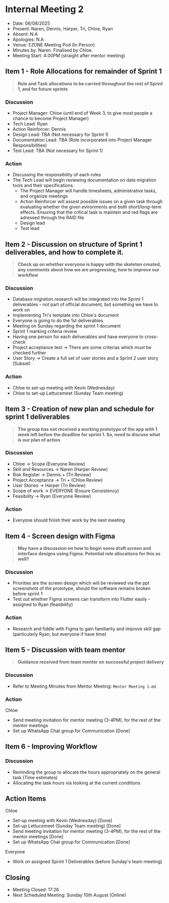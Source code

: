 # Internal Meeting 2

- Date: 06/08/2025
- Present: Naren, Dennis, Harper, Tri, Chloe, Ryan 
- Absent: N.A
- Apologies: N.A
- Venue: EZONE Meeting Pod (In Person)
- Minutes by: Naren. Finalised by Chloe.
- Meeting Start: 4:00PM (straight after mentor meeting)

## Item 1 - Role Allocations for remainder of Sprint 1
> **Role and Task allocations to be carried throughout the rest of Sprint 1, and for future sprints**
 
### Discussion
 - Project Manager: Chloe (until end of Week 3, to give most people a chance to become Project Manager)
 - Tech Lead: Ryan 
 - Action Reinforcer: Dennis 
 - Design Lead: TBA (Not necessary for Sprint 1)
 - Documentation Lead: TBA (Role incorporated into Project Manager Responsibilities)
 - Test Lead: TBA (Not necessary for Sprint 1)
### Action
 - Discussing the responsibility of each roles
 - The Tech Lead will begin reviewing documentation on data migration tools and their specifications.
   - The Project Manager will handle timesheets, administrative tasks, and organize meetings
   - Action Reinforcer will assest possible issues on a given task through evaluating whether the given evironments and both short/long-term effects. Ensuring that the critical task is maintain and red flags are adressed through the RAID file 
   - Design lead 
   - Test lead

## Item 2 - Discussion on structure of Sprint 1 deliverables, and how to complete it.
> **Check up on whether everyone is happy with the skeleton created, any comments about how we are progressing, how to improve our workflow**

### Discussion
 - Database migration research will be integrated into the Sprint 1 deliverables - not part of official document, but something we have to work on
 - Implementing Tri's template into Chloe's document
 - Everyone is going to do the 1st deliverables
 - Meeting on Sunday regarding the sprint 1 document
 - Sprint 1 marking criteria review
 - Having one person for each deliverables and have everyone to cross-check
 - Project acceptance test -> There are some criterias which must be checked further
 - User Story -> Create a full set of user stories and a Sprint 2 user story (Subset)

### Action
 - Chloe to set-up meeting with Kevin (Wednesday)
 - Chloe to set-up Lettucemeet (Sunday Team meeting)

## Item 3 - Creation of new plan and schedule for sprint 1 deliverables
> **The group has not received a working prototype of the app with 1 week left before the deadline for sprint 1. So, need to discuss what is our plan of action**

### Discussion
 - Chloe -> Scope (Everyone Review)
 - Skill and Resources -> Naren (Harper Review) 
 - Risk Register -> Dennis + (Tri Review)
 - Project Acceptance -> Tri +  (Chloe Review) 
 - User Stories -> Harper (Tri Review) 
 - Scope of work -> EVERYONE (Ensure Consistency)
 - Feasibility -> Ryan (Everyone Review)
   
### Action
 - Everyone should finish their work by the next meeting 

## Item 4 - Screen design with Figma
> **May have a discussion on how to begin some draft screen and interface designs using Figma. Potential role allocations for this as well?**

### Discussion
 - Priorities are the screen design which will be reviewed via the ppt screenshots of the prototype, should the software remains broken before sprint 1
 - Test out whether Figma screens can transform into Flutter easily - assigned to Ryan (feasibility)
 
### Action
 - Research and fiddle with Figma to gain familiarity and improve skill gap (particularly Ryan, but everyone if have time)
 
## Item 5 - Discussion with team mentor
> **Guidance received from team mentor on successful project delivery**

### Discussion
 - Refer to Meeting Minutes from Mentor Meeting: `Mentor Meeting 1.md`

### Action
Chloe:
- Send meeting invitation for mentor meeting (3-4PM), for the rest of the mentor meetings
- Set up WhatsApp Chat group for Communication [Done]

## Item 6 - Improving Workflow
### Discussion
 - Reminding the group to allocate the hours appropriately on the general task (Time estimates)
 - Allocating the task hours via looking at the current conditions 

## Action Items
Chloe
- Set-up meeting with Kevin (Wednesday) [Done]
- Set-up Lettucemeet (Sunday Team meeting) [Done]
- Send meeting invitation for mentor meeting (3-4PM), for the rest of the mentor meetings [Done]
- Set up WhatsApp Chat group for Communication [Done]

Everyone
- Work on assigned Sprint 1 Deliverables (before Sunday's team meeting)

## Closing
- Meeting Closed: 17:26
- Next Scheduled Meeting: Sunday 10th August (Online)
